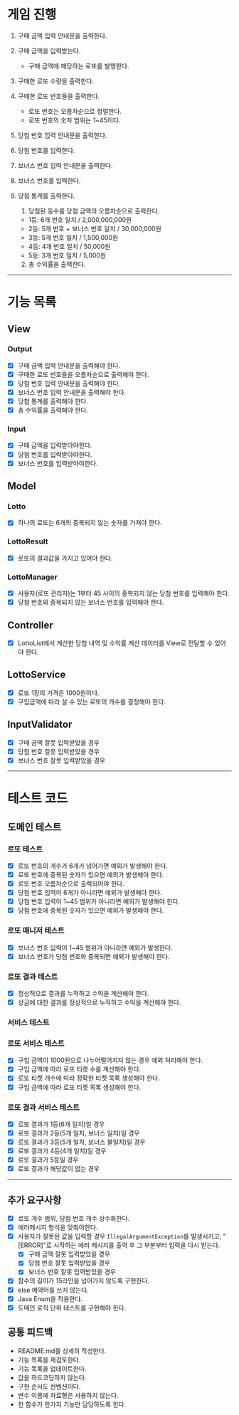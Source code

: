 # 게임 진행

1. 구매 금액 입력 안내문을 출력한다.
2. 구매 금액을 입력받는다.
    - 구매 금액에 해당하는 로또를 발행한다.
3. 구매한 로또 수량을 출력한다.
4. 구매한 로또 번호들을 출력한다.
    - 로또 번호는 오름차순으로 정렬한다.
    - 로또 번호의 숫자 범위는 1~45이다.
5. 당첨 번호 입력 안내문을 출력한다.
6. 당첨 번호를 입력한다.
7. 보너스 번호 입력 안내문을 출력한다.
8. 보너스 번호를 입력한다.
9. 당첨 통계를 출력한다.
    1) 당첨된 등수를 당첨 금액의 오름차순으로 출력한다.

    - 1등: 6개 번호 일치 / 2,000,000,000원
    - 2등: 5개 번호 + 보너스 번호 일치 / 30,000,000원
    - 3등: 5개 번호 일치 / 1,500,000원
    - 4등: 4개 번호 일치 / 50,000원
    - 5등: 3개 번호 일치 / 5,000원

    2) 총 수익률을 출력한다.

---

# 기능 목록

## View

### Output

- [X] 구매 금액 입력 안내문을 출력해야 한다.
- [X] 구매한 로또 번호들을 오름차순으로 출력해야 한다.
- [X] 당첨 번호 입력 안내문을 출력해야 한다.
- [X] 보너스 번호 입력 안내문을 출력해야 한다.
- [X] 당첨 통계를 출력해야 한다.
- [X] 총 수익률을 출력해야 한다.

### Input

- [X] 구매 금액을 입력받아야한다.
- [X] 당첨 번호를 입력받아야한다.
- [X] 보너스 번호를 입력받아야한다.

## Model

### Lotto

- [X] 하나의 로또는 6개의 중복되지 않는 숫자를 가져야 한다.

### LottoResult

- [X] 로또의 결과값을 가지고 있어야 한다.

### LottoManager
- [X] 사용자(로또 관리자)는 1부터 45 사이의 중복되지 않는 당첨 번호를 입력해야 한다.
- [X] 당첨 번호와 중복되지 않는 보너스 번호를 입력해야 한다.

## Controller
- [X] LottoList에서 계산한 당첨 내역 및 수익률 계산 데이터를 View로 전달할 수 있어야 한다.


## LottoService
- [X] 로또 1장의 가격은 1000원이다.
- [X] 구입금액에 따라 살 수 있는 로또의 개수를 결정해야 한다.

## InputValidator
- [X] 구매 금액 잘못 입력받았을 경우
- [X] 당첨 번호 잘못 입력받았을 경우
- [X] 보너스 번호 잘못 입력받았을 경우

---

# 테스트 코드

## 도메인 테스트

### 로또 테스트
- [X] 로또 번호의 개수가 6개가 넘어가면 예외가 발생해야 한다.
- [X] 로또 번호에 중복된 숫자가 있으면 예외가 발생해야 한다.
- [X] 로또 번호 오름차순으로 출력되어야 한다.
- [X] 당첨 번호 입력이 6개가 아니라면 예외가 발생해야 한다.
- [X] 당첨 번호 입력이 1~45 범위가 아니라면 예외가 발생해야 한다.
- [X] 당첨 번호에 중복된 숫자가 있으면 예외가 발생해야 한다.

### 로또 매니저 테스트
- [X] 보너스 번호 입력이 1~45 범위가 아니라면 예외가 발생한다.
- [X] 보너스 번호가 당첨 번호와 중복되면 예외가 발생해야 한다.

### 로또 결과 테스트
- [X] 정상적으로 결과를 누적하고 수익을 계산해야 한다.
- [X] 상금에 대한 결과를 정상적으로 누적하고 수익을 계산해야 한다.

### 서비스 테스트

### 로또 서비스 테스트
- [X] 구입 금액이 1000원으로 나누어떨어지지 않는 경우 예외 처리해야 한다.
- [X] 구입 금액에 따라 로또 티켓 수를 계산해야 한다.
- [X] 로또 티켓 개수에 따라 정확한 티켓 목록 생성해야 한다.
- [X] 구입 금액에 따라 로또 티켓 목록 생성해야 한다.

### 로또 결과 서비스 테스트
- [X] 로또 결과가 1등(6개 일치)일 경우
- [X] 로또 결과가 2등(5개 일치, 보너스 일치)일 경우
- [X] 로또 결과가 3등(5개 일치, 보너스 불일치)일 경우
- [X] 로또 결과가 4등(4개 일치)일 경우
- [X] 로또 결과가 5등일 경우
- [X] 로또 결과가 해당값이 없는 경우

---

## 추가 요구사항
- [X] 로또 개수 범위, 당첨 번호 개수 상수화한다.
- [X] 에러메시지 형식을 맞춰야한다.
- [X] 사용자가 잘못된 값을 입력할 경우 `IllegalArgumentException`를 발생시키고, "[ERROR]"로 시작하는 에러 메시지를 출력 후 그 부분부터 입력을 다시 받는다.
  - [X] 구매 금액 잘못 입력받았을 경우
  - [X] 당첨 번호 잘못 입력받았을 경우
  - [X] 보너스 번호 잘못 입력받았을 경우
- [X] 함수의 길이가 15라인을 넘어가지 않도록 구현한다.
- [X] else 예약어를 쓰지 않는다.
- [X] Java Enum을 적용한다.
- [X] 도메인 로직 단위 테스트를 구현해야 한다.

## 공통 피드백
- README.md를 상세히 작성한다.
- 기능 목록을 재검토한다.
- 기능 목록을 업데이트한다.
- 값을 하드코딩하지 않는다.
- 구현 순서도 컨벤션이다.
- 변수 이름에 자료형은 사용하지 않는다.
- 한 함수가 한가지 기능만 담당하도록 한다.